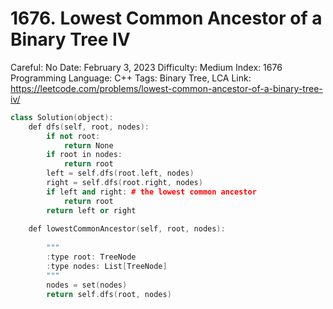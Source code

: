 # 1676. Lowest Common Ancestor of a Binary Tree IV

Careful: No
Date: February 3, 2023
Difficulty: Medium
Index: 1676
Programming Language: C++
Tags: Binary Tree, LCA
Link: https://leetcode.com/problems/lowest-common-ancestor-of-a-binary-tree-iv/

```cpp
class Solution(object):
    def dfs(self, root, nodes):
        if not root:
            return None
        if root in nodes:
            return root
        left = self.dfs(root.left, nodes)
        right = self.dfs(root.right, nodes)
        if left and right: # the lowest common ancestor
            return root
        return left or right
    
    def lowestCommonAncestor(self, root, nodes):
        
        """
        :type root: TreeNode
        :type nodes: List[TreeNode]
        """
        nodes = set(nodes)
        return self.dfs(root, nodes)
```